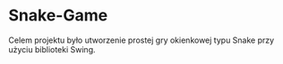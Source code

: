 # Snake-Game
   
Celem projektu było utworzenie prostej gry okienkowej typu Snake przy użyciu biblioteki Swing.
